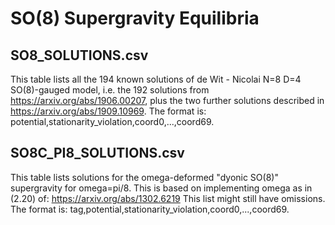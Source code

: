 # SO(8) Supergravity Equilibria

## SO8_SOLUTIONS.csv

This table lists all the 194 known solutions of de Wit - Nicolai N=8 D=4
SO(8)-gauged model, i.e. the 192 solutions from
https://arxiv.org/abs/1906.00207, plus the two further solutions described in
https://arxiv.org/abs/1909.10969.
The format is: potential,stationarity_violation,coord0,...,coord69.

## SO8C_PI8_SOLUTIONS.csv

This table lists solutions for the omega-deformed "dyonic SO(8)"
supergravity for omega=pi/8. This is based on implementing omega as
in (2.20) of: https://arxiv.org/abs/1302.6219
This list might still have omissions.
The format is:
tag,potential,stationarity_violation,coord0,...,coord69.
